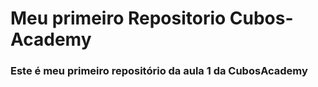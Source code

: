 # Meu primeiro Repositorio Cubos-Academy

### Este é meu primeiro repositório da aula 1 da CubosAcademy
